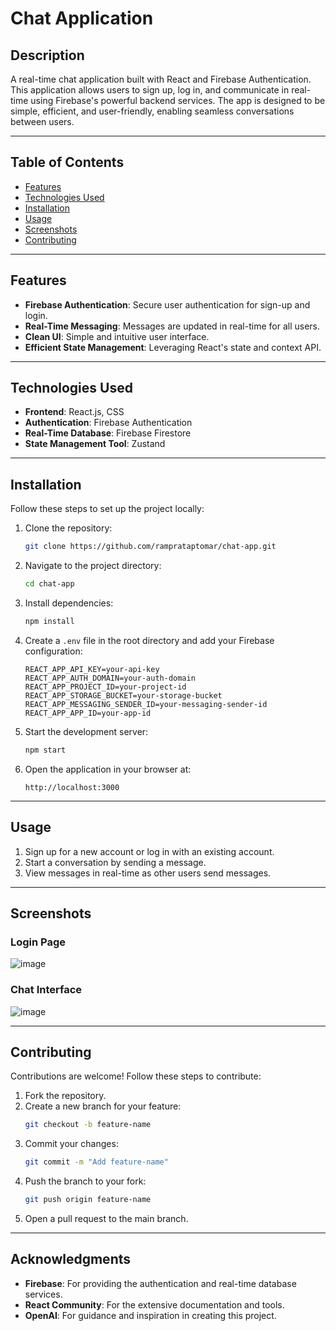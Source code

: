 # Chat Application

## Description
A real-time chat application built with React and Firebase Authentication. This application allows users to sign up, log in, and communicate in real-time using Firebase's powerful backend services. The app is designed to be simple, efficient, and user-friendly, enabling seamless conversations between users.

---

## Table of Contents
- [Features](#features)
- [Technologies Used](#technologies-used)
- [Installation](#installation)
- [Usage](#usage)
- [Screenshots](#screenshots)
- [Contributing](#contributing)

---

## Features
- **Firebase Authentication**: Secure user authentication for sign-up and login.
- **Real-Time Messaging**: Messages are updated in real-time for all users.
- **Clean UI**: Simple and intuitive user interface.
- **Efficient State Management**: Leveraging React's state and context API.

---

## Technologies Used
- **Frontend**: React.js, CSS
- **Authentication**: Firebase Authentication
- **Real-Time Database**: Firebase Firestore
- **State Management Tool**: Zustand

---

## Installation

Follow these steps to set up the project locally:

1. Clone the repository:
   ```bash
   git clone https://github.com/ramprataptomar/chat-app.git
   ```

2. Navigate to the project directory:
   ```bash
   cd chat-app
   ```

3. Install dependencies:
   ```bash
   npm install
   ```

4. Create a `.env` file in the root directory and add your Firebase configuration:
   ```env
   REACT_APP_API_KEY=your-api-key
   REACT_APP_AUTH_DOMAIN=your-auth-domain
   REACT_APP_PROJECT_ID=your-project-id
   REACT_APP_STORAGE_BUCKET=your-storage-bucket
   REACT_APP_MESSAGING_SENDER_ID=your-messaging-sender-id
   REACT_APP_APP_ID=your-app-id
   ```

5. Start the development server:
   ```bash
   npm start
   ```

6. Open the application in your browser at:
   ```
   http://localhost:3000
   ```

---

## Usage
1. Sign up for a new account or log in with an existing account.
2. Start a conversation by sending a message.
3. View messages in real-time as other users send messages.

---

## Screenshots

### Login Page
![image](https://github.com/user-attachments/assets/837a3191-2495-49bb-b99d-bc265eca756e)

### Chat Interface
![image](https://github.com/user-attachments/assets/370df58b-054b-424d-b286-7f0f4ebff8f2)

---

## Contributing

Contributions are welcome! Follow these steps to contribute:

1. Fork the repository.
2. Create a new branch for your feature:
   ```bash
   git checkout -b feature-name
   ```
3. Commit your changes:
   ```bash
   git commit -m "Add feature-name"
   ```
4. Push the branch to your fork:
   ```bash
   git push origin feature-name
   ```
5. Open a pull request to the main branch.

---

## Acknowledgments
- **Firebase**: For providing the authentication and real-time database services.
- **React Community**: For the extensive documentation and tools.
- **OpenAI**: For guidance and inspiration in creating this project.

